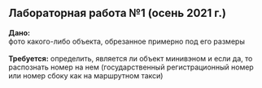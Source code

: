 ## Лабораторная работа №1 (осень 2021 г.)
<b>Дано:</b>
<br>
фото какого-либо объекта, обрезанное примерно под его размеры
<br>
<br>
<b>Требуется:</b>
определить, является ли объект минивэном и если да, то распознать номер на нем (государственный регистрационный номер или номер сбоку как на маршрутном такси)
